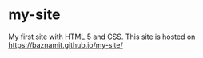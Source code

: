 # my-site
My first site with HTML 5 and CSS.
This site is hosted on https://baznamit.github.io/my-site/
